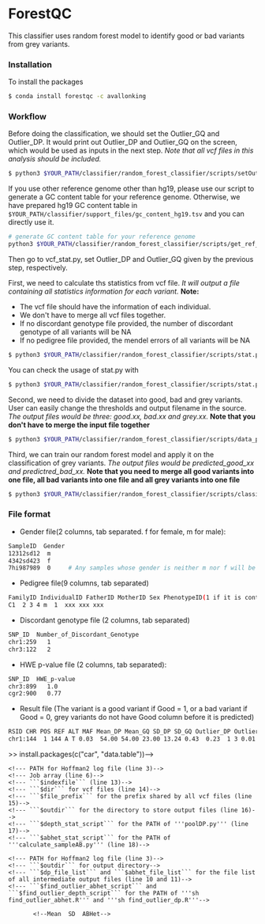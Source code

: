 # ForestQC

This classifier uses random forest model to identify good or bad variants from grey variants.

### Installation
To install the packages
```sh
$ conda install forestqc -c avallonking
```

### Workflow
Before doing the classification, we should set the Outlier_GQ and Outlier_DP. It would print out Outlier_DP and Outlier_GQ on the screen, which would be used as inputs in the next step. *Note that all vcf files in this analysis should be included.*
```sh
$ python3 $YOUR_PATH/classifier/random_forest_classifier/scripts/setOutlier.py [vcf_file1] [vcf_file2] [...]
```

If you use other reference genome other than hg19, please use our script to generate a GC content table for your reference genome. Otherwise, we have prepared hg19 GC content table in ```$YOUR_PATH/classifier/support_files/gc_content_hg19.tsv``` and you can directly use it.
```sh
# generate GC content table for your reference genome
python3 $YOUR_PATH/classifier/random_forest_classifier/scripts/get_ref_genome_GC.py [ref_genome.fasta] [output_file]
```

Then go to vcf_stat.py, set Outlier_DP and Outlier_GQ given by the previous step, respectively.

First, we need to calculate ths statistics from vcf file. *It will output a file containing all statistics information for each variant.* **Note:**
 - The vcf file should have the information of each individual. 
 - We don't have to merge all vcf files together.
 - If no discordant genotype file provided, the number of discordant genotype of all variants will be NA
 - If no pedigree file provided, the mendel errors of all variants will be NA

```sh
$ python3 $YOUR_PATH/classifier/random_forest_classifier/scripts/stat.py -i [input_vcf] -o [output_filename] -c [gc_content_file] -g [gender_file(optional)] -p [ped_file(optional)] -d [discordant_genotype_file(optional)] -w [hwe_file(optional)] --gq [Outlier_GQ] --dp [Outlier_DP]
```

You can check the usage of stat.py with

```sh
$ python3 $YOUR_PATH/classifier/random_forest_classifier/scripts/stat.py -h
```

Second, we need to divide the dataset into good, bad and grey variants. User can easily change the thresholds and output filename in the source. *The output files would be three: good.xx, bad.xx and grey.xx.* **Note that you don't have to merge the input file together**

```sh
$ python3 $YOUR_PATH/classifier/random_forest_classifier/scripts/data_preprocessing.py [input_file] [output_filename_suffix (optional)]
```

Third, we can train our random forest model and apply it on the classification of grey variants. *The output files would be predicted_good_xx and predictred_bad_xx.* **Note that you need to merge all good variants into one file, all bad variants into one file and all grey variants into one file**

```sh
$ python3 $YOUR_PATH/classifier/random_forest_classifier/scripts/classification.py [good_variants] [bad_variants] [grey_variants] [output_filename_suffix]
```

### File format
 - Gender file(2 columns, tab separated. f for female, m for male):
 ```sh
 SampleID  Gender
 12312sd12  m
 4342sd423  f
 7hi987989  0     # Any samples whose gender is neither m nor f will be ignored
 ```

 - Pedigree file(9 columns, tab separated)
 ```sh
 FamilyID IndividualID FatherID MotherID Sex PhenotypeID(1 if it is control) DBPID SampleID SeqID
 C1  2 3 4 m  1  xxx xxx xxx
 ```

 - Discordant genotype file (2 columns, tab separated)
  ```sh
  SNP_ID  Number_of_Discordant_Genotype
  chr1:259   1
  chr3:122   2
  ```

 - HWE p-value file (2 columns, tab separated):
  ```sh
  SNP_ID  HWE_p-value
  chr3:899   1.0
  cgr2:900   0.77
  ```

 - Result file (The variant is a good variant if Good = 1, or a bad variant if Good = 0, grey variants do not have Good column before it is predicted)
  ```sh
  RSID CHR POS REF ALT MAF Mean_DP Mean_GQ SD_DP SD_GQ Outlier_DP Outlier_GQ Discordant_Geno Mendel_Error Missing_Rate HWE ABHet ABHom GC Good
  chr1:144  1 144 A T 0.03  54.00 54.00 23.00 13.24 0.43  0.23  1 3 0.01  1.0 0.45  0.99 0.435  1
  ```

<!--# Sample-level QC-->

<!--This approach can detect samples with abnormal mean and standard deviation of sequencing depth, basd on the linear relationship between them. It can also find sample with extreme value of ABHet (0.4 <= ABHet <= 0.6 is consider as normal in default).-->

<!--### Requirements-->
 <!--- Software: python > 3.3, R >= 3.3.0-->
 <!--- Packages(python): pandas, numpy-->
 <!--- Packages(R): car, data.table-->

<!--To install python packages:-->
<!--```sh-->
<!--$ pip3 install -r $YOUR_PATH/classifier/requirements.txt-->
<!--```-->

<!--To install R packages:-->
<!--```sh-->
<!--$ R-->
<!-->>> install.packages(c("car", "data.table"))-->
<!--```-->

<!--### Usage-->
<!--Sample usage is shown in ```./abnormal_sample_detection/scripts/sample.dp.abhet.stat.sh``` and ```./abnormal_sample_detection/scripts/outlier.detection.sh```. For simple usage, user can directly use these shell script for analysis on Hoffman2, but make sure to change some specific variables for your purpose. *Change the variables in these shell scripts:*-->
  <!--- ```./abnormal_sample_detection/scripts/sample.dp.abhet.stat.sh```:-->
    <!--- PATH for Hoffman2 log file (line 3)-->
    <!--- Job array (line 6)-->
    <!--- ```$indexfile``` (line 13)-->
    <!--- ```$dir``` for vcf files (line 14)-->
    <!--- ```$file_prefix``` for the prefix shared by all vcf files (line 15)-->
    <!--- ```$outdir``` for the directory to store output files (line 16)-->
    <!--- ```$depth_stat_script``` for the PATH of '''poolDP.py''' (line 17)-->
    <!--- ```$abhet_stat_script``` for the PATH of '''calculate_sampleAB.py''' (line 18)-->
  <!--- ```./abnormal_sample_detection/scripts/outlier.detection.sh```:-->
    <!--- PATH for Hoffman2 log file (line 3)-->
    <!--- ```$outdir``` for output directory-->
    <!--- ```$dp_file_list``` and ```$abhet_file_list``` for the file list of all intermediate output files (line 10 and 11)-->
    <!--- ```$find_outlier_abhet_script``` and ```$find_outlier_depth_script``` for the PATH of '''sh find_outlier_abhet.R''' and '''sh find_outlier_dp.R'''-->

<!--For normal usage, please follow the 2 steps below:-->
  <!--- Step1: Pool variants depth together into sliding windows of fixed size. And extract allele information from vcf files. **It is better to ignore chromosome X**.-->
  <!--```sh-->
  <!--$ python3 ./abnormal_sample_detection/scripts/poolDP.py [vcf_file] [output_file] [window_size]-->
  <!--$ python3 ./abnormal_sample_detection/scripts/calculate_sampleAB.py [vcf_file] [output_file]-->
  <!--```-->
  <!--- Step2: Find outlier samples from mean and sd of depth, and ABHet.-->
  <!--```sh-->
  <!--$ Rscript ./abnormal_sample_detection/scripts/find_outlier_dp.R [dp_file_list] [output_file] [png_file]-->
  <!--$ Rscript ./abnormal_sample_detection/scripts/find_outlier_abhet.R [abhet_file_list] [output_file]-->
  <!--```-->

<!--### Output-->
<!--It will have temporary output and final output:-->
 <!--- Temporary output:-->
   <!--CSV files with depth information and CSV files with alllele counts.-->
 <!--- Final ouput:-->
   <!--TSV files with Mean, SD of depth and ABHet for each sample (need to concatenate output from 2 R programs with command paste). And a png file with a linear regression plot of Mean and SD, where outliers are labeled as red points.-->

<!--### File format-->
  <!--- file list (files are separated by \n)-->
  <!--```sh-->
  <!--file1-->
  <!--file2-->
  <!--file3-->
  <!--```-->

  <!--- depth file (comma separated, region_size is the number of variants in that region):-->
  <!--```sh-->
  <!--,sample1,sample2,sample3,region_size-->
  <!--1,34.5,24.1,23.3,2423-->
  <!--2,13,23,14.4,333-->
  <!--```-->

  <!--- abhet file (comma separated):-->
  <!--```sh-->
  <!--,sample1,sample2,sample3-->
  <!--ALT,325,2235,235-->
  <!--REF,2342,1414,355-->
  <!--```-->

  <!--- final output (tab separated):-->
  <!--```sh-->
           <!--Mean  SD  ABHet-->
  <!--sample1  24     8   0.4-->
  <!--sample2  34     2   0.5-->
  <!--```-->
